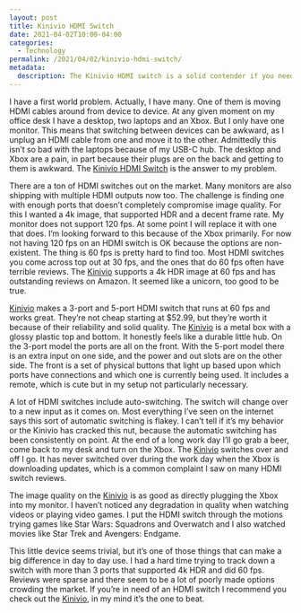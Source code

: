 ```yaml
---
layout: post
title: Kinivio HDMI Switch
date: 2021-04-02T10:00-04:00
categories:
  - Technology
permalink: /2021/04/02/kinivio-hdmi-switch/
metadata:
  description: The Kinivio HDMI switch is a solid contender if you need such a thing.
---
```


I have a first world problem. Actually, I have many. One of them is moving HDMI cables around from device to device. At any given moment on my office desk I have a desktop, two laptops and an Xbox. But I only have one monitor. This means that switching between devices can be awkward, as I unplug an HDMI cable from one and move it to the other. Admittedly this isn’t so bad with the laptops because of my USB-C hub. The desktop and Xbox are a pain, in part because their plugs are on the back and getting to them is awkward. The [Kinivio HDMI Switch](https://amzn.to/3tl1Iy9) is the answer to my problem.

<!-- excerpt -->

There are a ton of HDMI switches out on the market. Many monitors are also shipping with multiple HDMI outputs now too. The challenge is finding one with enough ports that doesn’t completely compromise image quality. For this I wanted a 4k image, that supported HDR and a decent frame rate. My monitor does not support 120 fps. At some point I will replace it with one that does. I’m looking forward to this because of the Xbox primarily. For now not having 120 fps on an HDMI switch is OK because the options are non-existent. The thing is 60 fps is pretty hard to find too. Most HDMI switches you come across top out at 30 fps, and the ones that do 60 fps often have terrible reviews. The [Kinivio](https://amzn.to/3tl1Iy9) supports a 4k HDR image at 60 fps and has outstanding reviews on Amazon. It seemed like a unicorn, too good to be true.

[Kinivio](https://amzn.to/3tl1Iy9) makes a 3-port and 5-port HDMI switch that runs at 60 fps and works great. They’re not cheap starting at $52.99, but they’re worth it because of their reliability and solid quality. The [Kinivio](https://amzn.to/3tl1Iy9) is a metal box with a glossy plastic top and bottom. It honestly feels like a durable little hub. On the 3-port model the ports are all on the front. With the 5-port model there is an extra input on one side, and the power and out slots are on the other side. The front is a set of physical buttons that light up based upon which ports have connections and which one is currently being used. It includes a remote, which is cute but in my setup not particularly necessary.

A lot of HDMI switches include auto-switching. The switch will change over to a new input as it comes on. Most everything I’ve seen on the internet says this sort of automatic switching is flakey. I can’t tell if it’s my behavior or the Kinivio has cracked this nut, because the automatic switching has been consistently on point. At the end of a long work day I’ll go grab a beer, come back to my desk and turn on the Xbox. The [Kinivio](https://amzn.to/3tl1Iy9) switches over and off I go. It has never switched over during the work day when the Xbox is downloading updates, which is a common complaint I saw on many HDMI switch reviews.

The image quality on the [Kinivio](https://amzn.to/3tl1Iy9) is as good as directly plugging the Xbox into my monitor. I haven’t noticed any degradation in quality when watching videos or playing video games. I put the HDMI switch through the motions trying games like Star Wars: Squadrons and Overwatch and I also watched movies like Star Trek and Avengers: Endgame.

This little device seems trivial, but it’s one of those things that can make a big difference in day to day use. I had a hard time trying to track down a switch with more than 3 ports that supported 4k HDR and did 60 fps. Reviews were sparse and there seem to be a lot of poorly made options crowding the market. If you’re in need of an HDMI switch I recommend you check out the [Kinivio](https://amzn.to/3tl1Iy9), in my mind it’s the one to beat.
